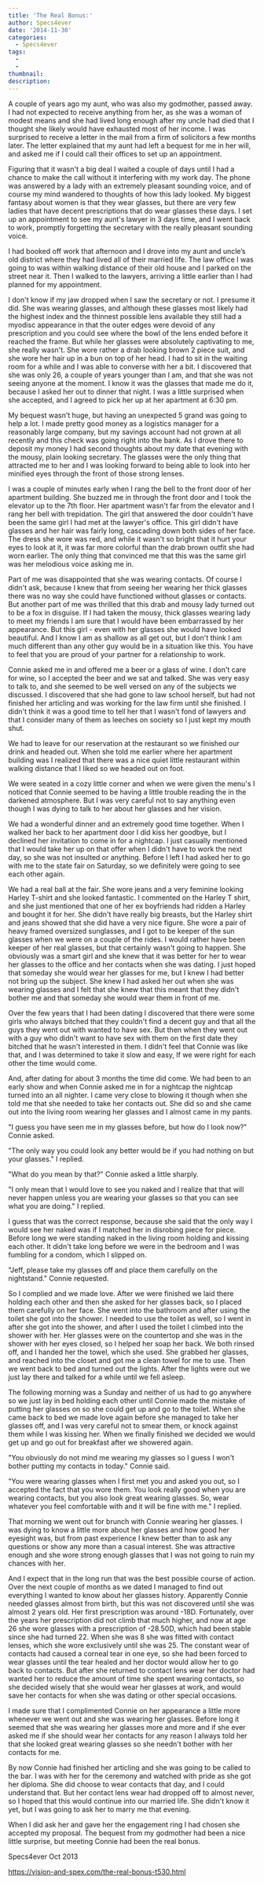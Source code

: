 ```yaml
---
title: 'The Real Bonus:'
author: Specs4ever
date: '2014-11-30'
categories:
  - Specs4ever
tags:
  - 
  - 
thumbnail: 
description: 
---
```


A couple of years ago my aunt, who was also my godmother, passed away.  I had not expected to receive anything from her, as she was a woman of modest means and she had lived long enough after my uncle had died that I thought she likely would have exhausted most of her income.  I was surprised to receive a letter in the mail from a firm of solicitors a few months later.  The letter explained that my aunt had left a bequest for me in her will, and asked me if I could call their offices to set up an appointment.

Figuring that it wasn't a big deal I waited a couple of days until I had a chance to make the call without it interfering with my work day.  The phone was answered by a lady with an extremely pleasant sounding voice, and of course my mind wandered to thoughts of how this lady looked.  My biggest fantasy about women is that they wear glasses, but there are very few ladies that have decent prescriptions that do wear glasses these days.   I set up an appointment to see my aunt's lawyer in 3 days time, and I went back to work, promptly forgetting the secretary with the really pleasant sounding voice.

I had booked off work that afternoon and I drove into my aunt and uncle’s old district where they had lived all of their married life.  The law office I was going to was within walking distance of their old house and I parked on the street near it.  Then I walked to the lawyers, arriving a little earlier than I had planned for my appointment.

I don't know if my jaw dropped when I saw the secretary or not. I presume it did.  She was wearing glasses, and although these glasses most likely had the highest index and the thinnest possible lens available they still had a myodisc appearance in that the outer edges were devoid of any prescription and you could see where the bowl of the lens ended before it reached the frame.  But while her glasses were absolutely captivating to me, she really wasn't. She wore rather a drab looking brown 2 piece suit, and she wore her hair up in a bun on top of her head.  I had to sit in the waiting room for a while and I was able to converse with her a bit.  I discovered that she was only 26, a couple of years younger than I am, and that she was not seeing anyone at the moment.  I know it was the glasses that made me do it, because I asked her out to dinner that night.   I was a little surprised when she accepted, and I agreed to pick her up at her apartment at 6:30 pm.

My bequest wasn't huge, but having an unexpected 5 grand was going to help a lot.  I made pretty good money as a logistics manager for a reasonably large company, but my savings account had not grown at all recently and this check was going right into the bank.  As I drove there to deposit my money I had second thoughts about my date that evening with the mousy, plain looking secretary.  The glasses were the only thing that attracted me to her and I was looking forward to being able to look into her minified eyes through the front of those strong lenses.

I was a couple of minutes early when I rang the bell to the front door of her apartment building.  She buzzed me in through the front door and I took the elevator up to the 7th floor. Her apartment wasn't far from the elevator and I rang her bell with trepidation.  The girl that answered the door couldn't have been the same girl I had met at the lawyer's office.  This girl didn't have glasses and her hair was fairly long, cascading down both sides of her face.  The dress she wore was red, and while it wasn't so bright that it hurt your eyes to look at it, it was far more colorful than the drab brown outfit she had worn earlier.  The only thing that convinced me that this was the same girl was her melodious voice asking me in. 

Part of me was disappointed that she was wearing contacts.   Of course I didn't ask, because I knew that from seeing her wearing her thick glasses there was no way she could have functioned without glasses or contacts.  But another part of me was thrilled that this drab and mousy lady turned out to be a fox in disguise.  If I had taken the mousy, thick glasses wearing lady to meet my friends I am sure that I would have been embarrassed by her appearance.  But this girl - even with her glasses she would have looked beautiful.  And I know I am as shallow as all get out, but I don't think I am much different than any other guy would be in a situation like this.  You have to feel that you are proud of your partner for a relationship to work.

Connie asked me in and offered me a beer or a glass of wine.  I don't care for wine, so I accepted the beer and we sat and talked.  She was very easy to talk to, and she seemed to be well versed on any of the subjects we discussed.   I discovered that she had gone to law school herself, but had not finished her articling and was working for the law firm until she finished.  I didn't think it was a good time to tell her that I wasn't fond of lawyers and that I consider many of them as leeches on society so I just kept my mouth shut.

We had to leave for our reservation at the restaurant so we finished our drink and headed out.  When she told me earlier where her apartment building was I realized that there was a nice quiet little restaurant within walking distance that I liked so we headed out on foot.

We were seated in a cozy little corner and when we were given the menu's I noticed that Connie seemed to be having a little trouble reading the in the darkened atmosphere.  But I was very careful not to say anything even though I was dying to talk to her about her glasses and her vision.

We had a wonderful dinner and an extremely good time together. When I walked her back to her apartment door I did kiss her goodbye, but I declined her invitation to come in for a nightcap.  I just casually mentioned that I would take her up on that offer when I didn't have to work the next day, so she was not insulted or anything.  Before I left I had asked her to go with me to the state fair on Saturday, so we definitely were going to see each other again.

We had a real ball at the fair.  She wore jeans and a very feminine looking Harley T-shirt and she looked fantastic. I commented on the Harley T shirt, and she just mentioned that one of her ex boyfriends had ridden a Harley and bought it for her.  She didn't have really big breasts, but the Harley shirt and jeans showed that she did have a very nice figure.  She wore a pair of heavy framed oversized sunglasses, and I got to be keeper of the sun glasses when we were on a couple of the rides. I would rather have been keeper of her real glasses, but that certainly wasn't going to happen. She obviously was a smart girl and she knew that it was better for her to wear her glasses to the office and her contacts when she was dating. I just hoped that someday she would wear her glasses for me, but I knew I had better not bring up the subject.  She knew I had asked her out when she was wearing glasses and I felt that she knew that this meant that they didn't bother me and that someday she would wear them in front of me.

Over the few years that I had been dating I discovered that there were some girls who always bitched that they couldn't find a decent guy and that all the guys they went out with wanted to have sex.  But then when they went out with a guy who didn't want to have sex with them on the first date they bitched that he wasn't interested in them.  I didn't feel that Connie was like that, and I was determined to take it slow and easy, If we were right for each other the time would come.

And, after dating for about 3 months the time did come.  We had been to an early show and when Connie asked me in for a nightcap the nightcap turned into an all nighter.  I came very close to blowing it though when she told me that she needed to take her contacts out. She did so and she came out into the living room wearing her glasses and I almost came in my pants.

"I guess you have seen me in my glasses before, but how do I look now?" Connie asked.

"The only way you could look any better would be if you had nothing on but your glasses." I replied.

"What do you mean by that?" Connie asked a little sharply.

"I only mean that I would love to see you naked and I realize that that will never happen unless you are wearing your glasses so that you can see what you are doing." I replied.

I guess that was the correct response, because she said that the only way I would see her naked was if I matched her in disrobing piece for piece.  Before long we were standing naked in the living room holding and kissing each other. It didn't take long before we were in the bedroom and I was fumbling for a condom, which I slipped on.

"Jeff, please take my glasses off and place them carefully on the nightstand." Connie requested.

So I complied and we made love. After we were finished we laid there holding each other and then she asked for her glasses back, so I placed them carefully on her face.  She went into the bathroom and after using the toilet she got into the shower. I needed to use the toilet as well, so I went in after she got into the shower, and after I used the toilet I climbed into the shower with her.  Her glasses were on the countertop and she was in the shower with her eyes closed, so I helped her soap her back. We both rinsed off, and I handed her the towel, which she used. She grabbed her glasses, and reached into the closet and got me a clean towel for me to use.  Then we went back to bed and turned out the lights. After the lights were out we just lay there and talked for a while until we fell asleep.

The following morning was a Sunday and neither of us had to go anywhere so we just lay in bed holding each other until Connie made the mistake of putting her glasses on so she could get up and go to the toilet. When she came back to bed we made love again before she managed to take her glasses off, and I was very careful not to smear them, or knock against them while I was kissing her. When we finally finished we decided we would get up and go out for breakfast after we showered again.

"You obviously do not mind me wearing my glasses so I guess I won't bother putting my contacts in today." Connie said.

"You were wearing glasses when I first met you and asked you out, so I accepted the fact that you wore them.  You look really good when you are wearing contacts, but you also look great wearing glasses.  So, wear whatever you feel comfortable with and it will be fine with me." I replied.

That morning we went out for brunch with Connie wearing her glasses. I was dying to know a little more about her glasses and how good her eyesight was, but from past experience I knew better than to ask any questions or show any more than a casual interest. She was attractive enough and she wore strong enough glasses that I was not going to ruin my chances with her.

And I expect that in the long run that was the best possible course of action.  Over the next couple of months as we dated I managed to find out everything I wanted to know about her glasses history.  Apparently Connie needed glasses almost from birth, but this was not discovered until she was almost 2 years old. Her first prescription was around -18D. Fortunately, over the years her prescription did not climb that much higher, and now at age 26 she wore glasses with a prescription of -28.50D, which had been stable since she had turned 22.  When she was 8 she was fitted with contact lenses, which she wore exclusively until she was 25.  The constant wear of contacts had caused a corneal tear in one eye, so she had been forced to wear glasses until the tear healed and her doctor would allow her to go back to contacts.  But after she returned to contact lens wear her doctor had wanted her to reduce the amount of time she spent wearing contacts, so she decided wisely that she would wear her glasses at work, and would save her contacts for when she was dating or other special occasions.

I made sure that I complimented Connie on her appearance a little more whenever we went out and she was wearing her glasses.  Before long it seemed that she was wearing her glasses more and more and if she ever asked me if she should wear her contacts for any reason I always told her that she looked great wearing glasses so she needn't bother with her contacts for me.

By now Connie had finished her articling and she was going to be called to the bar.  I was with her for the ceremony and watched with pride as she got her diploma.  She did choose to wear contacts that day, and I could understand that.  But her contact lens wear had dropped off to almost never, so I hoped that this would continue into our married life.  She didn't know it yet, but I was going to ask her to marry me that evening.

When I did ask her and gave her the engagement ring I had chosen she accepted my proposal.  The bequest from my godmother had been a nice little surprise, but meeting Connie had been the real bonus.

Specs4ever
Oct 2013

https://vision-and-spex.com/the-real-bonus-t530.html
